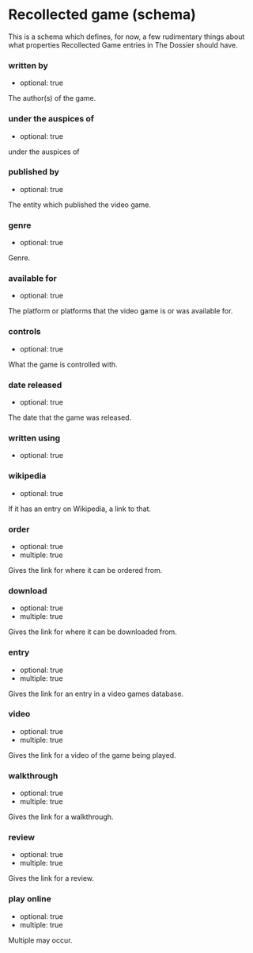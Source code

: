 Recollected game (schema)
=========================

This is a schema which defines, for now, a few rudimentary things about
what properties Recollected Game entries in The Dossier should have.

### written by

*   optional: true

The author(s) of the game.

### under the auspices of

*   optional: true

under the auspices of

### published by

*    optional: true

The entity which published the video game.

### genre

*    optional: true

Genre.

### available for

*    optional: true

The platform or platforms that the video game is or was available for.

### controls

*    optional: true

What the game is controlled with.

### date released

*    optional: true

The date that the game was released.

### written using

*    optional: true

### wikipedia

*    optional: true

If it has an entry on Wikipedia, a link to that.

### order

*    optional: true
*    multiple: true

Gives the link for where it can be ordered from.

### download

*    optional: true
*    multiple: true

Gives the link for where it can be downloaded from.

### entry

*    optional: true
*    multiple: true

Gives the link for an entry in a video games database.

### video

*    optional: true
*    multiple: true

Gives the link for a video of the game being played.

### walkthrough

*    optional: true
*    multiple: true

Gives the link for a walkthrough.

### review

*    optional: true
*    multiple: true

Gives the link for a review.

### play online

*    optional: true
*    multiple: true

Multiple may occur.
